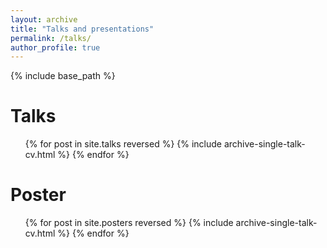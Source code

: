 ```yaml
---
layout: archive
title: "Talks and presentations"
permalink: /talks/
author_profile: true
---
```


{% include base_path %}
  
Talks
======
  <ul>{% for post in site.talks reversed %}
    {% include archive-single-talk-cv.html %}
  {% endfor %}</ul>
  
Poster
======
  <ul>{% for post in site.posters reversed %}
    {% include archive-single-talk-cv.html %}
  {% endfor %}</ul>
  
